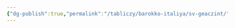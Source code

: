 ```yaml
---
{"dg-publish":true,"permalink":"/tabliczy/barokko-italiya/sv-geaczint/","dgPassFrontmatter":true}
---
```



